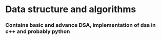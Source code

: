 # Data structure and algorithms
### Contains basic and advance DSA, implementation of dsa in c++ and probably python